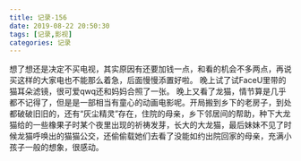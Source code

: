 ```yaml
---
title: 记录-156
date: 2019-08-22 20:50:30
tags: [记录,影视]
categories: 记录
---
```

想了想还是决定不买电视，其实原因有还要加钱一点，和看的机会不多两点，再说买这样的大家电也不能那么着急，后面慢慢添置好啦。
晚上试了试FaceU里带的猫耳朵滤镜，很可爱qwq还和妈妈合照了一张。
晚上又看了龙猫，情节算是几乎都不记得了，但是是一部相当有童心的动画电影呢。开局搬到乡下的老房子，到处都破破旧旧的，还有“灰尘精灵”存在，住院的母亲，乡下邻居间的帮助，种下大龙猫给的一些橡果子时某个夜里出现的祈祷发芽，长大的大龙猫，最后妹妹不见了时候龙猫呼唤出的猫猫公交，还偷偷载她们去看了没能如约出院回家的母亲，充满小孩子一般的想象，很感动。